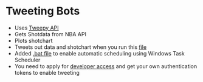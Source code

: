  # Tweeting Bots

- Uses [Tweepy API](https://www.tweepy.org/)
- Gets Shotdata from NBA API
- Plots shotchart
- Tweets out data and shotchart when you run this [file](TweetBots/tweet_grizz_3pt.py)
- Added [.bat file](TweetBots/grizz.bat) to enable automatic scheduling using Windows Task Scheduler
- You need to apply for [developer access](https://developer.twitter.com) and get your own authentication tokens to enable tweeting

